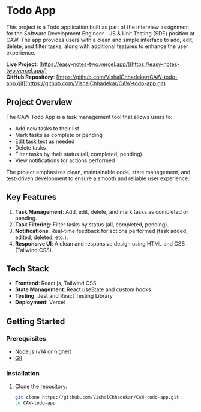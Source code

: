 # Todo App

This project is a Todo application built as part of the interview assignment for the Software Development Engineer - JS & Unit Testing (SDE) position at CAW. The app provides users with a clean and simple interface to add, edit, delete, and filter tasks, along with additional features to enhance the user experience.

**Live Project**: [https://easy-notes-two.vercel.app/](https://easy-notes-two.vercel.app/)  
**GitHub Repository**: [https://github.com/VishalChhadekar/CAW-todo-app.git](https://github.com/VishalChhadekar/CAW-todo-app.git)

## Project Overview

The CAW Todo App is a task management tool that allows users to:
- Add new tasks to their list
- Mark tasks as complete or pending
- Edit task text as needed
- Delete tasks
- Filter tasks by their status (all, completed, pending)
- View notifications for actions performed

The project emphasizes clean, maintainable code, state management, and test-driven development to ensure a smooth and reliable user experience.

## Key Features

1. **Task Management**: Add, edit, delete, and mark tasks as completed or pending.
2. **Task Filtering**: Filter tasks by status (all, completed, pending).
3. **Notifications**: Real-time feedback for actions performed (task added, edited, deleted, etc.).
4. **Responsive UI**: A clean and responsive design using HTML and CSS (Tailwind CSS).

## Tech Stack

- **Frontend**: React.js, Tailwind CSS
- **State Management**: React useState and custom hooks
- **Testing**: Jest and React Testing Library
- **Deployment**: Vercel

## Getting Started

### Prerequisites

- [Node.js](https://nodejs.org/) (v14 or higher)
- [Git](https://git-scm.com/)

### Installation

1. Clone the repository:
   ```bash
   git clone https://github.com/VishalChhadekar/CAW-todo-app.git
   cd CAW-todo-app
